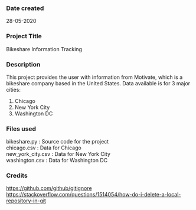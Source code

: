 ### Date created
28-05-2020

### Project Title
Bikeshare Information Tracking

### Description
This project provides the user with information from Motivate, which is a bikeshare company based in the United States.
Data available is for 3 major cities:
1. Chicago
2. New York City
3. Washington DC

### Files used
bikeshare.py : Source code for the project  
chicago.csv : Data for Chicago  
new_york_city.csv : Data for New York City  
washington.csv : Data for Washington DC  

### Credits
https://github.com/github/gitignore
https://stackoverflow.com/questions/1514054/how-do-i-delete-a-local-repository-in-git
